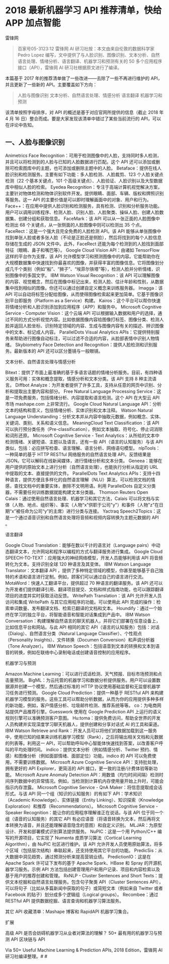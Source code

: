 # 2018 最新机器学习 API 推荐清单，快给 APP 加点智能

雷锋网


>百家号05-3123:12
雷锋网 AI 研习社按：本文由来自伦敦的数据科学家 Pedro Lopez 编写，文中提供了与人脸识别、图像识别、文本分析、自然语言处理、情绪分析、语言翻译、机器学习和预测有关的 50 多个应用程序接口（API），雷锋网 AI 研习社根据原文进行了编译。


本篇基于 2017 年的推荐清单做了一些改进——去除了一些不再进行维护的 API，并且更新了一些新的 API。主要覆盖如下方向：

>人脸与图像识别
文本分析、自然语言处理、情感分析
语言翻译
机器学习和预测


该清单按照字母排序，对 API 的概述是基于对应官网所提供的信息（截止 2018 年 4 月 16 日）整合而成。要是大家发现该清单中错过了某些当前流行的 API，可以在评论中告知。

## 一、人脸与图像识别

Animetrics Face Recognition：可用于检测图像中的人脸，支持同时多人检测，并且可以将检测到的人脸与已知的人脸数据进行匹配。这个 API 还可以添加或删除可检索图库中的主题，也可添加或删除主题中的人脸。
Betaface：提供在线人脸识别和检测服务。主要有如下功能：多人脸检测、人脸裁剪、123 个人脸关键点检测（22 个基本关键点，101 个高级关键点）、人脸验证、人脸识别以及大型数据库中相似人脸的检索。
Eyedea Recognition：专注于高端计算机视觉解决方案，主要针对物体检测和物体识别软件开发。提供眼睛、面部、车辆、版权和牌照识别等服务。这一 API 的主要价值是可以即时理解画面中的对象、用户和行为。
Face++：在应用中提供人脸识别和检测服务，具有检测、识别和分析服务功能。用户可以调用训练程序、检测人脸、识别人脸、人脸聚类、操纵人脸、创建人脸数据集、创建分组和获取信息。
FaceMark：该 API 可以从一张正面的人脸图像中检测出 68 个关键点，从一张侧面的人脸图像中则可以检测出 35 个点。
FaceRect：这是一个强大且完全免费的人脸检测 API。该 API 能够从单张图像中找到单张人脸或者多张人脸（不论是正脸还是侧脸），然后将找到的每个人脸信息存储在生成的 JSON 文件中。此外，FaceRect 还能为每个检测到的人脸找到面部特征（眼睛、鼻子和嘴巴等）。
Google Cloud Vision API：由诸如 TensorFlow 这样的平台作为支撑，该 API 允许模型学习和预测图像中的内容。它能帮助你在大规模数据集中快速找到你最喜欢的图像，并获得丰富的图像信息。它将图像划分成几千个类别（例如“船”、“狮子”、“埃菲尔铁塔”等），检测人脸并分析情绪，识别图像中的多国文字。
IBM Watson Visual Recognition：该 API 可以理解图像的内容、视觉概念，然后在图像中标记出来，检测人脸、估计年龄和性别，从数据集中找到相似的图像。你还可以通过创建自定义概念来训练服务器。
Imagga：该 API 可以自动将标签分配给图像，从而使得图像检索起来更加简单。它基于图像识别平台即服务（Platform as a Service）构建。
Kairos：这个平台可以帮你快速将情绪分析和人脸识别添加到应用程序（APP）和服务中。
Microsoft Cognitive Service - Computer Vision：这个云端 API 可以根据输入数据和用户的选择，通过不同的方式分析视觉内容。比如依据图像内容给图像打标签、图像分类、检测人脸并返回人脸坐标、识别特定领域的内容、生成与图像内容有关的描述、辨识图像中的文本、标记成人内容。
ParallelDots Visual Analytics APIs：它提供特别服务来帮助进行图像自动标注，可以过滤不合适的内容，从脸部表情中识别人物情绪。
Skybiometry Face Detection and Recognition：提供人脸检测和识别服务。最新版本的 API 还可以区分墨镜与一般眼镜。

文本分析、自然语言处理与情感分析

Bitext：提供了市面上最准确的基于多语言话题的情绪分析服务。目前，有四种语义服务可用：实体和概念提取，情感分析和文本分类。该 API 支持 8 种主流语言。
Diffbot Analyze：为开发者提供了许多工具，支持从任意的网页中识别、分析和提取出主要内容和部分。
Free Natural Language Processing Service：这是一项免费服务，包括情绪分析、内容提取和语言检测。这个 API 在大型云 API 市场 mashape.com 上非常流行。
Google Cloud Natural Language API：分析文本的结构和意义，包括情绪分析、实体识别和文本注释。
Watson Natural Language Understanding：分析文本并从内容中抽取元数据，例如概念、实体、关键词、类别、关系和语义信息。
MeaningCloud Text Classification：该 API 可以执行预分类任务（Pre-classification），例如文本抽取、符号化、停止词消除和词形还原。
Microsoft Cognitive Service - Text Analytics：从所给的文本中检测情绪、关键短语、主题以及语言。还有一些 API（语言的认知服务）与该 API 类似，包括：必应拼写检查、语言理解、语言分析、网络语句模型。
nlpTools：一种简单的基于 HTTP RESTful 网络服务的自然语言处理 API，反馈结果是 JSON。它可以解码在线新闻媒体，进行情绪分析和文本分类。
Geneea：能够在用户提供的原始文本上进行分析（自然语言处理），也能执行分析从指定的 URL 中提取的文本、直接提供的文件。
ParallelDots Text Analytics APIs：支持十四种语言，提供方便且多样化的自然语言理解（NLU）算法，可以检测文档的情感，查找文档中的重要实体，删除不文明用语。利用 ParallelDots 自定义分类器，不需要任何训练数据就能构建文本分类器。
Thomson Reuters Open Calais：通过使用自然语言处理、机器学习和其它方法，Calais 可以将文档与实体（人物、地点、组织等）、事实（人物“x”供职于公司"y"）和事件（人物"z"在日期“x”被任命为公司“y”的主席）进行分类与连接。
Yactraq Speech2Topics：这是一个通过语音识别和自然语言处理将音频和视频内容转换为主题元数据的 API 。

语言翻译

Google Cloud Translation：能够在数以千计的语言对（Language pairs）中动态翻译文本，允许网站和程序以编程的方式与翻译服务进行集成。
Google Cloud SPEECH-TO-TEXT：应用强大的神经网络模型，开发人员能够利用该 API 将音频转化为文本。支持识别全球 120 种语言及其变体。
IBM Watson Language Translator：文本翻译 API ，提供了多种特定领域的模型，你甚至能够基于自己独特的术语和语言进行定制。例如，顾客们可以通过自己的语言进行交流。
MotaWord：快速人工翻译平台，提供超过 70 种语言的翻译服务。该 API 还可以为开发者们提供翻译引用、翻译项目提交、文档和样式指南功能，也可以跟踪翻译项目的进度并实时获取活动反馈。
WritePath Translation：该 API 允许开发人员访问和集成 WritePath 与其它应用程序的功能。可以使用此 API 完成的操作：检索单词数量、发布翻译文档、检索已翻译的文档和文本。
Houndify：通过一个始终在学习的独立平台，将智能语音和智能对话集成到产品中。
IBM Watson Conversation：构建理解自然语言的聊天机器人，并将它们部署在任意设备上，比如信息平台和网站。与此 API 相同的其它 API（语言的认知服务）包括：对话（Dialog）、自然语言分类（Natural Language Classifier）、个性观点（Personality Insights）、文件转换（Documen Conversion）和声调分析器（Tone Analyzer）。
IBM Watson Speech：包括语音到文本的转换和文本到语音的转换，例如在联络中心录制电话或创建语音控制的应用程序。

机器学习与预测

Amazon Machine Learning：可以进行谎话检测、天气预报、目标市场预测和点击量预测。
BigML：为云托管的机器学习和数据分析提供服务。用户可以设置数据源并创建一个模型，然后通过标准的 HTTP 协议使用基础监督和无监督机器学习任务进行预测。
Google Cloud Prediction：提供一种基于 RESTful API 来构建机器学习模型的服务。这些工具可以帮助分析数据，从而为你的应用提供多种多样的新功能，例如，客户情感分析、垃圾邮件检测、推荐系统等等。
co：为电商网站提供产品推荐引擎。Guesswork 使用在 Google Prediction API 上运行的语义规则引擎可以准确预测客户意图。
Hu:toma：提供免费访问，帮助全世界的开发人员构建并实现深度学习聊天机器人，提供创建和分享对话式 AI 的工具和渠道。
IBM Watson Retrieve and Rank：开发人员可以将他们的数据加载到这一服务中，使用已知的结果来训练机器学习模型（Rank），之后将输出相关文档和元数据的列表等。利用这一 API，可以帮助呼叫中心智能体快速找到答案，以改善客户呼叫的平均处理时间。
indico：提供文本分析（例如情感分析、Twitter 预约、情感）和图像分析（例如面部情绪、面部定位）功能。indico 的 API 可以免费使用，不需要训练数据。
Microsoft Azure Cognitive Service API：支持批处理，拥有更好的 API Explorer，更简洁的 API 接口，更一致的注册/计费体验等新功能。
Microsoft Azure Anomaly Detection API：用数值（均匀时间间隔）检测时间序列数据中的异常情况。例如，当检测到计算机内存使用量开始上升时，可能会指示内存泄露。
Microsoft Cognitive Service - QnA Maker：将信息提取成会话形式。与该 API 同一个组（知识的认知服务）的有如下 API：学术知识（Academic Knowledge）、实体链接（Entity Linking）、知识探索（Knowledge Exploration）和推荐（Recommendations）。
Microsoft Cognitive Service - Speaker Recognition：能让你的应用程序理解谁正在说话。与该 API 位于同一个组（语音的认知服务）的其它 API 有必应语音（将语音转换为文本，然后再将文本转换为语音，并且还能理解语音隐含的意图）和自定义识别。
MLJAR：为原型设计、开发和部署模式识别算法提供服务。
NuPIC：这是一个用 Python/C++ 编写的开源项目，它实现了 Numenta 皮质学习算法（Cortical Learning Algorithm），由 NuPIC 社区进行维护。该 API 允许开发人员使用原始算法，将多个区域（包括层次结构）串联起来，还支持使用其它平台的功能。
PredicSis：从大数据中洞见趋势，通过预测分析来提高营销业绩。
PredictionIO：这是在 Apache Spark 许可证下发布的基于 Apache Spark、HBase 和 Spray 的开源机器学习服务。示例 API 方法包括创建管理用户和用户记录、项目和内容检索以及基于用户的推荐创建和管理。
RxNLP - Cluster Sentences and Short Texts：提供文本挖掘和自然语言处理服务。包含句子聚类 API（Cluster Sentences API），可以将句子（比如从多篇新闻中获取的句子）或简短文本（例如来自 Twitter 或者 Facebook 的贴子）划分成多个逻辑组（Logical groups）。
Recombee：通过 RESTful API 提供数据挖掘、语言查询和机器学习算法服务。

其它 API 收藏清单：Mashape 博客和 RapidAPI 机器学习集合。

扩展

高级 API 是否会妨碍机器学习从业者对算法的理解？
50+ 最有用的机器学习与预测 API
区块链与 API

Via 50+ Useful Machine Learning & Prediction APIs, 2018 Edition，雷锋网 AI 研习社编译整理。# # 